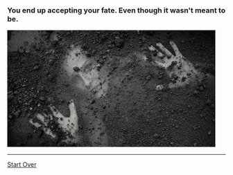 ### You end up accepting your fate. Even though it wasn't meant to be. 

![fate](images/4fateimg.jpg)
___
[Start Over](../1wakeup.md)
